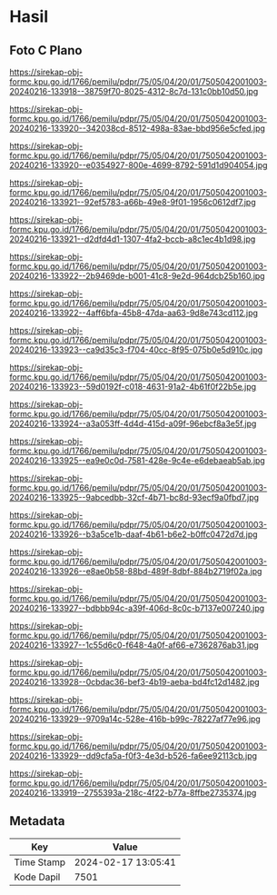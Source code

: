 # Hasil

## Foto C Plano

https://sirekap-obj-formc.kpu.go.id/1766/pemilu/pdpr/75/05/04/20/01/7505042001003-20240216-133918--38759f70-8025-4312-8c7d-131c0bb10d50.jpg

https://sirekap-obj-formc.kpu.go.id/1766/pemilu/pdpr/75/05/04/20/01/7505042001003-20240216-133920--342038cd-8512-498a-83ae-bbd956e5cfed.jpg

https://sirekap-obj-formc.kpu.go.id/1766/pemilu/pdpr/75/05/04/20/01/7505042001003-20240216-133920--e0354927-800e-4699-8792-591d1d904054.jpg

https://sirekap-obj-formc.kpu.go.id/1766/pemilu/pdpr/75/05/04/20/01/7505042001003-20240216-133921--92ef5783-a66b-49e8-9f01-1956c0612df7.jpg

https://sirekap-obj-formc.kpu.go.id/1766/pemilu/pdpr/75/05/04/20/01/7505042001003-20240216-133921--d2dfd4d1-1307-4fa2-bccb-a8c1ec4b1d98.jpg

https://sirekap-obj-formc.kpu.go.id/1766/pemilu/pdpr/75/05/04/20/01/7505042001003-20240216-133922--2b9469de-b001-41c8-9e2d-964dcb25b160.jpg

https://sirekap-obj-formc.kpu.go.id/1766/pemilu/pdpr/75/05/04/20/01/7505042001003-20240216-133922--4aff6bfa-45b8-47da-aa63-9d8e743cd112.jpg

https://sirekap-obj-formc.kpu.go.id/1766/pemilu/pdpr/75/05/04/20/01/7505042001003-20240216-133923--ca9d35c3-f704-40cc-8f95-075b0e5d910c.jpg

https://sirekap-obj-formc.kpu.go.id/1766/pemilu/pdpr/75/05/04/20/01/7505042001003-20240216-133923--59d0192f-c018-4631-91a2-4b61f0f22b5e.jpg

https://sirekap-obj-formc.kpu.go.id/1766/pemilu/pdpr/75/05/04/20/01/7505042001003-20240216-133924--a3a053ff-4d4d-415d-a09f-96ebcf8a3e5f.jpg

https://sirekap-obj-formc.kpu.go.id/1766/pemilu/pdpr/75/05/04/20/01/7505042001003-20240216-133925--ea9e0c0d-7581-428e-9c4e-e6debaeab5ab.jpg

https://sirekap-obj-formc.kpu.go.id/1766/pemilu/pdpr/75/05/04/20/01/7505042001003-20240216-133925--9abcedbb-32cf-4b71-bc8d-93ecf9a0fbd7.jpg

https://sirekap-obj-formc.kpu.go.id/1766/pemilu/pdpr/75/05/04/20/01/7505042001003-20240216-133926--b3a5ce1b-daaf-4b61-b6e2-b0ffc0472d7d.jpg

https://sirekap-obj-formc.kpu.go.id/1766/pemilu/pdpr/75/05/04/20/01/7505042001003-20240216-133926--e8ae0b58-88bd-489f-8dbf-884b2719f02a.jpg

https://sirekap-obj-formc.kpu.go.id/1766/pemilu/pdpr/75/05/04/20/01/7505042001003-20240216-133927--bdbbb94c-a39f-406d-8c0c-b7137e007240.jpg

https://sirekap-obj-formc.kpu.go.id/1766/pemilu/pdpr/75/05/04/20/01/7505042001003-20240216-133927--1c55d6c0-f648-4a0f-af66-e7362876ab31.jpg

https://sirekap-obj-formc.kpu.go.id/1766/pemilu/pdpr/75/05/04/20/01/7505042001003-20240216-133928--0cbdac36-bef3-4b19-aeba-bd4fc12d1482.jpg

https://sirekap-obj-formc.kpu.go.id/1766/pemilu/pdpr/75/05/04/20/01/7505042001003-20240216-133929--9709a14c-528e-416b-b99c-78227af77e96.jpg

https://sirekap-obj-formc.kpu.go.id/1766/pemilu/pdpr/75/05/04/20/01/7505042001003-20240216-133929--dd9cfa5a-f0f3-4e3d-b526-fa6ee92113cb.jpg

https://sirekap-obj-formc.kpu.go.id/1766/pemilu/pdpr/75/05/04/20/01/7505042001003-20240216-133919--2755393a-218c-4f22-b77a-8ffbe2735374.jpg


## Metadata

| Key        | Value               |
| ---------- | ------------------- |
| Time Stamp | 2024-02-17 13:05:41 |
| Kode Dapil | 7501                |



